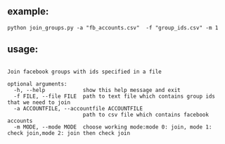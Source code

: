 ## example:

```
python join_groups.py -a "fb_accounts.csv"  -f "group_ids.csv" -m 1
```

## usage:

```usage: join_groups.py [-h] [-f FILE] [-a ACCOUNTFILE]

Join facebook groups with ids specified in a file

optional arguments:
  -h, --help            show this help message and exit
  -f FILE, --file FILE  path to text file which contains group ids that we need to join
  -a ACCOUNTFILE, --accountfile ACCOUNTFILE
                        path to csv file which contains facebook accounts
  -m MODE, --mode MODE  choose working mode:mode 0: join, mode 1: check join,mode 2: join then check join
```
